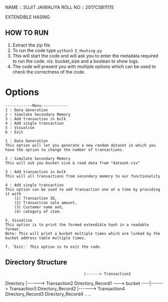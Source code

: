 NAME    ::  SUJIT JAIWALIYA
ROLL NO ::  2017CSB11115

EXTENDIBLE HASING


HOW TO RUN
----------
1. Extract the zip file
3. To run the code type `python3 E_Hashing.py`
4. This will start the code and will ask you to enter the metadata required to run the code. viz. bucket_size and a boolean to show logs.
5. The code will present you with multiple options which can be used to check the correctness of the code.
# Options

    ------------Menu------------
    1 : Data Generation
    2 : Simulate Secondary Memory
    3 : Add transaction in bulk
    4 : Add single transaction
    5 : Visualise
    6 : Exit

    1 : Data Generation
    This option will let you generate a new random dataset in which you have the option to change the number of transactions.

    2 : Simulate Secondary Memory 
    This will ask you bucket size & read data from "dataset.csv"

    3 : Add transaction in bulk
    This will all transactions from secondary memory to our functionality

    4 : Add single transaction
    This option can be used to add transaction one at a time by providing it with 
        (1) Transaction ID, 
        (2) Transaction sale amount, 
        (3) Customer name and, 
        (4) category of item.
    
    5. Visualise 
    This option is to print the formed extendible hash in a readable format. 
    Note: This will print a bucket multiple times which are linked by the bucket address table multiple times.

    7. `Exit:` This option is to exit the code.


Directory Structure
----------------------

                                       |------> Transaction1
Directory                              |------> Transaction2
    Directory_Record1  ---> bucket ----|------> Transaction3
    Directory_Record2                  |------> Transaction4
    Directory_Record3 
    Directory_Record4
    ..
    ..